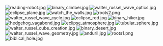 <div id="home">

![reading-robot.jpg](static/images/reading-robot.jpg)
![binary_climber.jpg](static/images/binary_climber.jpg)
![walter_russel_wave_optics.jpg](static/images/walter_russel_wave_optics.jpg)
![eclipse_plane.jpg](static/images/eclipse_plane.jpg)
![watch_the_walls.jpg](static/images/watch_the_walls.jpg)
![roots2.png](static/images/roots2.png)
![walter_russel_wave_cycle.jpg](static/images/walter_russel_wave_cycle.jpg)
![eclipse_red.jpg](static/images/eclipse_red.jpg)
![binary_hiker.jpg](static/images/binary_hiker.jpg)
![hedgehog_vagabond.jpg](static/images/hedgehog_vagabond.jpg)
![eclipse_atmosphere.jpg](static/images/eclipse_atmosphere.jpg)
![tubular_sphere.jpg](static/images/tubular_sphere.jpg)
![walter_russel_cube_creation.jpg](static/images/walter_russel_cube_creation.jpg)
![binary_desert.jpg](static/images/binary_desert.jpg)
![walter_russel_wave_geometry.jpg](static/images/walter_russel_wave_geometry.jpg)
![anduril.jpg](static/images/anduril.jpg)
![roots1.png](static/images/roots1.png)
![biblical_hole.jpg](static/images/biblical_hole.jpg)

</div>
